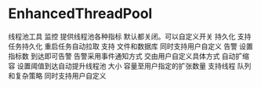 # EnhancedThreadPool
线程池工具  监控 提供线程池各种指标 默认都关闭。可以自定义开关  持久化 支持任务持久化 重启任务自动拉取 支持 文件和数据库 同时支持用户自定义  告警 设置指标数 到达即可告警 告警采用事件通知方式 交由用户自定义具体方式  自动扩缩容 设置阈值到达自动提升线程池 大小 容量至用户指定的扩张数量 支持线程 队列 和复杂策略 同时支持用户自定义
